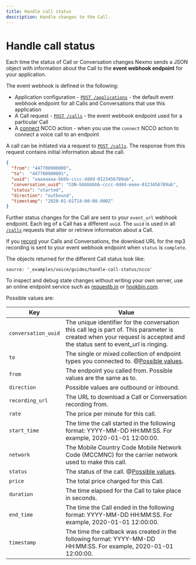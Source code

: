 ```yaml
---
title: Handle call status
description: Handle changes to the Call.
---
```


# Handle call status

Each time the status of Call or Conversation changes Nexmo sends a JSON object with information about the Call to the **event webhook endpoint** for your application.

The event webhook is defined in the following:

* Application configuration - [`POST /applications`](/api/application#create) - the default event webhook endpoint for all Calls and Conversations that use this application
* A Call request - [`POST /calls`](/api/voice#payload) - the event webhook endpoint used for a particular Call
* A [connect](/voice/guides/ncco-reference#connect) NCCO action - when you use the `connect` NCCO action to connect a voice call to an endpoint

A call can be initiated via a request to [`POST /calls`](/api/voice#payload). The response from this request contains initial information about the call.

```json
{
  "from": "447700900000",
  "to":  "447700900001",
  "uuid": "aaaaaaaa-bbbb-cccc-dddd-0123456789ab",
  "conversation_uuid": "CON-bbbbbbbb-cccc-dddd-eeee-0123456789ab",
  "status": "started",
  "direction": "outbound",
  "timestamp": "2020-01-01T14:00:00.000Z"
}
```

Further status changes for the Call are sent to your `event_url` webhook endpoint. Each leg of a Call has a different `uuid`. The `uuid` is used in all [`/calls`](/api/voice#payload) requests that alter or retrieve information about a Call.

If you [record](/voice/guides/record-calls-and-conversations) your Calls and Conversations, the download URL for the mp3 recording is sent to your event webhook endpoint when `status` is `complete`.

The objects returned for the different Call status look like:

```tabbed_content
source: '_examples/voice/guides/handle-call-status/ncco'
```

To inspect and debug state changes without writing your own server, use an online endpoint service such as [requestb.in](http://requestb.in/) or [hookbin.com](https://hookbin.com/).

Possible values are:

Key | Value
-- | --
`conversation_uuid` | The unique identifier for the conversation this call leg is part of. This parameter is created when your request is accepted and the status sent to event_url is ringing.
`to` | The single or mixed collection of endpoint types you connected to. @[Possible values](/_modals/voice/guides/handle-call-status/to.md).
`from` | The endpoint you called from. Possible values are the same as to.
`direction` | Possible values are outbound or inbound.
`recording_url` | The URL to download a Call or Conversation recording from.
`rate` | The price per minute for this call.
`start_time` | The time the call started in the following format: YYYY-MM-DD HH:MM:SS. For example, 2020-01-01 12:00:00.
`network` | The Mobile Country Code Mobile Network Code (MCCMNC) for the carrier network used to make this call.
`status` | The status of the call. @[Possible values](/_modals/voice/guides/handle-call-status/status.md).
`price` | The total price charged for this Call.
`duration` | The time elapsed for the Call to take place in seconds.
`end_time` | The time the Call ended in the following format: YYYY-MM-DD HH:MM:SS. For example, 2020-01-01 12:00:00.
`timestamp` | The time the callback was created in the following format: YYYY-MM-DD HH:MM:SS. For example, 2020-01-01 12:00:00.
